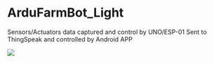 # ArduFarmBot_Light
Sensors/Actuators data captured and control by UNO/ESP-01 Sent to ThingSpeak and controlled by Android APP

<p> 
<img src=“https://github.com/Mjrovai/ArduFarmBot_Light/blob/master/ArduFarmBot_Light/BlockDiagram.png” width = “700">
</p>

